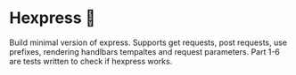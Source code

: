 # Hexpress :rocket:

Build minimal version of express. Supports get requests, post requests, use prefixes, rendering handlbars tempaltes and request parameters. Part 1-6 are tests written to check if hexpress works.
